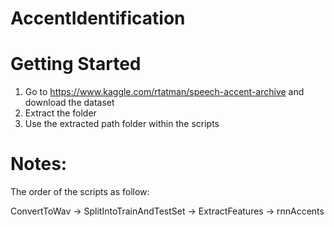 # AccentIdentification

# Getting Started
1. Go to https://www.kaggle.com/rtatman/speech-accent-archive and download the dataset
2. Extract the folder
3. Use the extracted path folder within the scripts

# Notes:
The order of the scripts as follow:

ConvertToWav -> SplitIntoTrainAndTestSet -> ExtractFeatures -> rnnAccents
